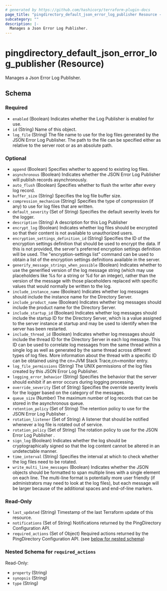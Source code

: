 ```yaml
---
# generated by https://github.com/hashicorp/terraform-plugin-docs
page_title: "pingdirectory_default_json_error_log_publisher Resource - terraform-provider-pingdirectory"
subcategory: ""
description: |-
  Manages a Json Error Log Publisher.
---
```


# pingdirectory_default_json_error_log_publisher (Resource)

Manages a Json Error Log Publisher.



<!-- schema generated by tfplugindocs -->
## Schema

### Required

- `enabled` (Boolean) Indicates whether the Log Publisher is enabled for use.
- `id` (String) Name of this object.
- `log_file` (String) The file name to use for the log files generated by the JSON Error Log Publisher. The path to the file can be specified either as relative to the server root or as an absolute path.

### Optional

- `append` (Boolean) Specifies whether to append to existing log files.
- `asynchronous` (Boolean) Indicates whether the JSON Error Log Publisher will publish records asynchronously.
- `auto_flush` (Boolean) Specifies whether to flush the writer after every log record.
- `buffer_size` (String) Specifies the log file buffer size.
- `compression_mechanism` (String) Specifies the type of compression (if any) to use for log files that are written.
- `default_severity` (Set of String) Specifies the default severity levels for the logger.
- `description` (String) A description for this Log Publisher
- `encrypt_log` (Boolean) Indicates whether log files should be encrypted so that their content is not available to unauthorized users.
- `encryption_settings_definition_id` (String) Specifies the ID of the encryption settings definition that should be used to encrypt the data. If this is not provided, the server's preferred encryption settings definition will be used. The "encryption-settings list" command can be used to obtain a list of the encryption settings definitions available in the server.
- `generify_message_strings_when_possible` (Boolean) Indicates whether to use the generified version of the log message string (which may use placeholders like %s for a string or %d for an integer), rather than the version of the message with those placeholders replaced with specific values that would normally be written to the log.
- `include_instance_name` (Boolean) Indicates whether log messages should include the instance name for the Directory Server.
- `include_product_name` (Boolean) Indicates whether log messages should include the product name for the Directory Server.
- `include_startup_id` (Boolean) Indicates whether log messages should include the startup ID for the Directory Server, which is a value assigned to the server instance at startup and may be used to identify when the server has been restarted.
- `include_thread_id` (Boolean) Indicates whether log messages should include the thread ID for the Directory Server in each log message. This ID can be used to correlate log messages from the same thread within a single log as well as generated by the same thread across different types of log files. More information about the thread with a specific ID can be obtained using the cn=JVM Stack Trace,cn=monitor entry.
- `log_file_permissions` (String) The UNIX permissions of the log files created by this JSON Error Log Publisher.
- `logging_error_behavior` (String) Specifies the behavior that the server should exhibit if an error occurs during logging processing.
- `override_severity` (Set of String) Specifies the override severity levels for the logger based on the category of the messages.
- `queue_size` (Number) The maximum number of log records that can be stored in the asynchronous queue.
- `retention_policy` (Set of String) The retention policy to use for the JSON Error Log Publisher .
- `rotation_listener` (Set of String) A listener that should be notified whenever a log file is rotated out of service.
- `rotation_policy` (Set of String) The rotation policy to use for the JSON Error Log Publisher .
- `sign_log` (Boolean) Indicates whether the log should be cryptographically signed so that the log content cannot be altered in an undetectable manner.
- `time_interval` (String) Specifies the interval at which to check whether the log files need to be rotated.
- `write_multi_line_messages` (Boolean) Indicates whether the JSON objects should be formatted to span multiple lines with a single element on each line. The multi-line format is potentially more user friendly (if administrators may need to look at the log files), but each message will be larger because of the additional spaces and end-of-line markers.

### Read-Only

- `last_updated` (String) Timestamp of the last Terraform update of this resource.
- `notifications` (Set of String) Notifications returned by the PingDirectory Configuration API.
- `required_actions` (Set of Object) Required actions returned by the PingDirectory Configuration API. (see [below for nested schema](#nestedatt--required_actions))

<a id="nestedatt--required_actions"></a>
### Nested Schema for `required_actions`

Read-Only:

- `property` (String)
- `synopsis` (String)
- `type` (String)


